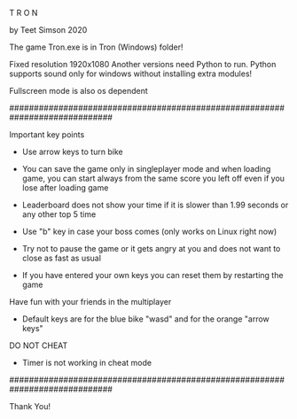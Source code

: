 T R O N 

by Teet Simson 2020

The game Tron.exe is in Tron (Windows) folder!

Fixed resolution 1920x1080
Another versions need Python to run. 
Python supports sound only for windows without installing extra modules!

Fullscreen mode is also os dependent

#############################################################################

Important key points

- Use arrow keys to turn bike

- You can save the game only in singleplayer mode and when loading game,
 you can start always from the same score you left off even if you lose
 after loading game

- Leaderboard does not show your time if it is slower than 1.99 seconds
  or any other top 5 time

- Use "b" key in case your boss comes (only works on Linux right now)

- Try not to pause the game or it gets angry at you and does not want to
  close as fast as usual

- If you have entered your own keys you can reset them by restarting the game

Have fun with your friends in the multiplayer

 - Default keys are for the blue bike "wasd" and for the orange "arrow keys"

DO NOT CHEAT

- Timer is not working in cheat mode

#############################################################################

Thank You!
